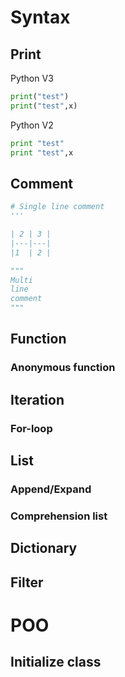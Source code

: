 # Syntax
## Print
Python V3
```python
print("test")
print("test",x)
```
Python V2
```python
print "test"
print "test",x
```
## Comment
```python
# Single line comment
''' 

| 2 | 3 |
|---|---|
|1  | 2 |

"""
Multi
line 
comment
"""
```
## Function
### Anonymous function
## Iteration
### For-loop
## List
### Append/Expand
### Comprehension list
## Dictionary
## Filter

# POO
## Initialize class


<!--stackedit_data:
eyJoaXN0b3J5IjpbOTY1NDQ5MzY2LDI3Njg3MDU1MiwzMDE3OD
Y1MjNdfQ==
-->